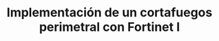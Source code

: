 ---
title: Implementación de un cortafuegos perimetral con Fortinet I
menu:
  sidebar:
    name: Perimetral con Fortinet I
    identifier: perimetral_fortinet
    parent: cortafuegos
    weight: 0
---